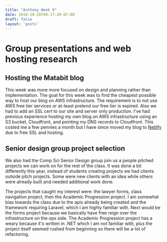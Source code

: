 ```yaml
---
title: "Anthony Week 9"
date: 2018-10-26T09:17:20-07:00
draft: false
layout: 'posts'
---
```

# Group presentations and web hosting research

## Hosting the Matabit blog
This week was more more focused on design and planning rather than implementation. The goal for this week was to find the cheapest possible way to host our blog on AWS infrastructure. The requirement is to not use AWS free tier services or at-least pretend our free tier is expired. Also we had to add an SSL cert to our site and server only production. I've had previous experience hosting my own blog on AWS infrastructure using an S3 bucket, Cloudfront, and pointing my DNS records to Cloudfront. This costed me a few pennies a month but I have since moved my blog to [Netlify](https://www.netlify.com/) due to free SSL and hosting. 

## Senior design group project selection
We also had the Comp Sci Senior Design group join us a people pitched projects we can work on for the rest of the class. It was done a bit differently this year, instead of students creating projects we had clients outside pitch projects. Some were new clients with an idea while others were already built and needed additional work done. 

The projects that caught my interest were: the lawyer forms, class navigation project, then the Academic Progression project. I am somewhat bias towards the class due to the apis already being created and the framework requiring Laravel, which I am highly familiar with. Next would be the forms project because we basically have free reign over the infrastructure on the ops side. The Academic Progression project has a weary because it's written in .NET which I am not familiar with, plus the project itself seemed rushed from beginning so there will be a-lot of refactoring. 

